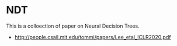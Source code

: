 # NDT
This is a colloection of paper on Neural Decision Trees.
- http://people.csail.mit.edu/tommi/papers/Lee_etal_ICLR2020.pdf
